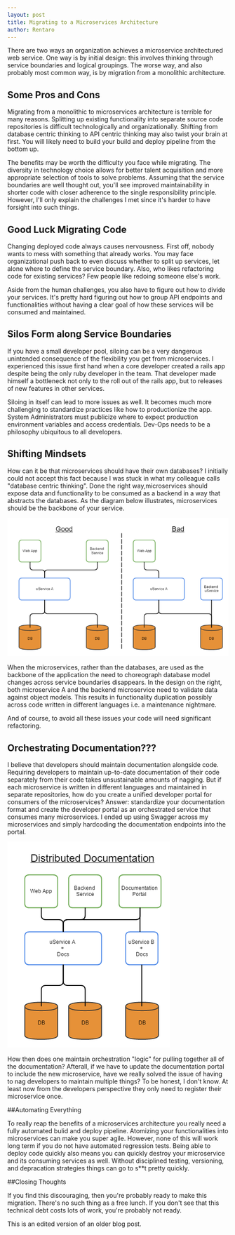 ```yaml
---
layout: post
title: Migrating to a Microservices Architecture
author: Rentaro
---
```


There are two ways an organization achieves a microservice architectured web service. One way is by initial design: this involves thinking through service boundaries and logical groupings. The worse way, and also probably most common way, is by migration from a monolithic architecture.

## Some Pros and Cons

Migrating from a monolithic to microservices architecture is terrible for many reasons. Splitting up existing functionality into separate source code repositories is difficult technologically and organizationally. Shifting from database centric thinking to API centric thinking may also twist your brain at first. You will likely need to build your build and deploy pipeline from the bottom up.

The benefits may be worth the difficulty you face while migrating. The diversity in technology choice allows for better talent acquisition and more appropriate selection of tools to solve problems. Assuming that the service boundaries are well thought out, you'll see improved maintainability in shorter code with closer adherence to the single responsibility principle. However, I'll only explain the challenges I met since it's harder to have forsight into such things.

## Good Luck Migrating Code

Changing deployed code always causes nervousness. First off, nobody wants to mess with something that already works. You may face organizational push back to even discuss whether to split up services, let alone where to define the service boundary. Also, who likes refactoring code for existing services? Few people like redoing someone else's work.

Aside from the human challenges, you also have to figure out how to divide your services. It's pretty hard figuring out how to group API endpoints and functionalities without having a clear goal of how these services will be consumed and maintained.

## Silos Form along Service Boundaries

If you have a small developer pool, siloing can be a very dangerous unintended consequence of the flexibility you get from microservices. I experienced this issue first hand when a core developer created a rails app despite being the only ruby developer in the team. That developer made himself a bottleneck not only to the roll out of the rails app, but to releases of new features in other services.

Siloing in itself can lead to more issues as well. It becomes much more challenging to standardize practices like how to productionize the app. System Administrators must publicize where to expect production environment variables and access credentials. Dev-Ops needs to be a philosophy ubiquitous to all developers.

## Shifting Mindsets 

How can it be that microservices should have their own databases? I initially could not accept this fact because I was stuck in what my colleague calls "database centric thinking". Done the right way,microservices should expose data and functionality to be consumed as a backend in a way that abstracts the databases. As the diagram below illustrates, microservices should be the backbone of your service.

![diagram](/img/2015-05-21-database-centric-thinking.png)

When the microservices, rather than the databases, are used as the backbone of the application the need to choreograph database model changes across service boundaries disappears. In the design on the right, both microservice A and the backend microservice need to validate data against object models. This results in functionality duplication possibly across code written in different languages i.e. a maintenance nightmare.

And of course, to avoid all these issues your code will need significant refactoring.

## Orchestrating Documentation???

I believe that developers should maintain documentation alongside code. Requiring developers to maintain up-to-date documentation of their code separately from their code takes unsustainable amounts of nagging. But if each microservice is written in different languages and maintained in separate repositories, how do you create a unified developer portal for consumers of the microservices? Answer: standardize your documentation format and create the developer portal as an orchestrated service that consumes many microservices. I ended up using Swagger across my microservices and simply hardcoding the documentation endpoints into the portal.

![diagram](/img/2015-05-21-distributed-documentation.png)

How then does one maintain orchestration "logic" for pulling together all of the documentation? Afterall, if we have to update the documentation portal to include the new microservice, have we really solved the issue of having to nag developers to maintain multiple things? To be honest, I don't know. At least now from the developers perspective they only need to register their microservice once.

##Automating Everything

To really reap the benefits of a microservices architecture you really need a fully automated bulid and deploy pipeline. Atomizing your functionalities into microservices can make you super agile. However, none of this will work long term if you do not have automated regression tests. Being able to deploy code quickly also means you can quickly destroy your microservice and its consuming services as well. Without disciplined testing, versioning, and depracation strategies things can go to s**t pretty quickly.

##Closing Thoughts

If you find this discouraging, then you're probably ready to make this migration. There's no such thing as a free lunch. If you don't see that this technical debt costs lots of work, you're probably not ready.

This is an edited version of an older blog post.

